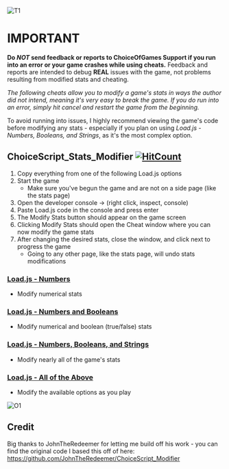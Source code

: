 ![T1](https://user-images.githubusercontent.com/93689946/223911560-d7e72a68-1aa2-44cc-a3e3-b8d692bd5cf5.jpg)
# IMPORTANT
**Do _NOT_ send feedback or reports to ChoiceOfGames Support if you run into an error or your game crashes while using cheats.** Feedback and reports are intended to debug **REAL** issues with the game, not problems resulting from modified stats and cheating.

*The following cheats allow you to modify a game's stats in ways the author did not intend, meaning it's very easy to break the game. If you do run into an error, simply hit cancel and restart the game from the beginning.*

To avoid running into issues, I highly recommend viewing the game's code before modifying any stats - especially if you plan on using *Load.js - Numbers, Booleans, and Strings*, as it's the most complex option.

## ChoiceScript_Stats_Modifier  [![HitCount](https://hits.dwyl.com/WestlyDust/ChoiceScript_Stats_Modifier.svg?style=flat-square&show=unique)](http://hits.dwyl.com/WestlyDust/ChoiceScript_Stats_Modifier)
1. Copy everything from one of the following Load.js options
2. Start the game
     - Make sure you've begun the game and are not on a side page (like the stats page)
3. Open the developer console -> (right click, inspect, console)
4. Paste Load.js code in the console and press enter
5. The Modify Stats button should appear on the game screen
6. Clicking Modify Stats should open the Cheat window where you can now modify the game stats
7. After changing the desired stats, close the window, and click next to progress the game
     - Going to any other page, like the stats page, will undo stats modifications

### [Load.js - Numbers](https://raw.githubusercontent.com/WestlyDust/ChoiceScript_Stats_Modifier/Main/CheatNumbers/Load.js)
* Modify numerical stats
### [Load.js - Numbers and Booleans](https://raw.githubusercontent.com/WestlyDust/ChoiceScript_Stats_Modifier/Main/CheatNumbers%26Booleans/Load.js)
* Modify numerical and boolean (true/false) stats
### [Load.js - Numbers, Booleans, and Strings](https://raw.githubusercontent.com/WestlyDust/ChoiceScript_Stats_Modifier/Main/CheatNumbers%26Booleans%26Strings/Load.js)
* Modify nearly all of the game's stats
### [Load.js - All of the Above](https://raw.githubusercontent.com/WestlyDust/ChoiceScript_Stats_Modifier/Main/CheatSelectable/Load.js)
* Modify the available options as you play

![O1](https://user-images.githubusercontent.com/93689946/223909666-c178f82c-cb16-4f38-9843-816b7eca91e0.jpg)

## Credit
Big thanks to JohnTheRedeemer for letting me build off his work - you can find the original code I based this off of here: https://github.com/JohnTheRedeemer/ChoiceScript_Modifier
